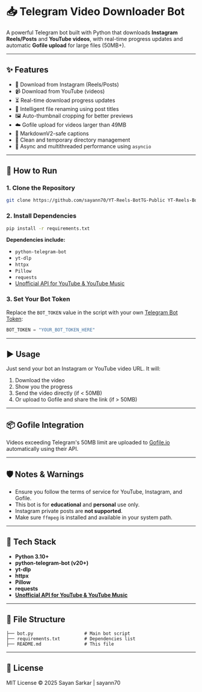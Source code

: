 # 📥 Telegram Video Downloader Bot

A powerful Telegram bot built with Python that downloads **Instagram Reels/Posts** and **YouTube videos**, with real-time progress updates and automatic **Gofile upload** for large files (50MB+).

---

## ✨ Features

- 📸 Download from Instagram (Reels/Posts)
- 📹 Download from YouTube (videos)
- ⏳ Real-time download progress updates
- 🧠 Intelligent file renaming using post titles
- 🖼️ Auto-thumbnail cropping for better previews
- ☁️ Gofile upload for videos larger than 49MB
- 🧼 MarkdownV2-safe captions
- 🧪 Clean and temporary directory management
- 🚀 Async and multithreaded performance using `asyncio`

---

## 🚀 How to Run

### 1. Clone the Repository

```bash
git clone https://github.com/sayann70/YT-Reels-BotTG-Public YT-Reels-BotTG && cd YT-Reels-BotTG
```

### 2. Install Dependencies

```bash
pip install -r requirements.txt
```

**Dependencies include:**
- `python-telegram-bot`
- `yt-dlp`
- `httpx`
- `Pillow`
- `requests`
- [Unofficial API for YouTube & YouTube Music](https://github.com/sigma67/ytmusicapi)

### 3. Set Your Bot Token

Replace the `BOT_TOKEN` value in the script with your own [Telegram Bot Token](https://t.me/BotFather):

```python
BOT_TOKEN = "YOUR_BOT_TOKEN_HERE"
```

---

## ▶️ Usage

Just send your bot an Instagram or YouTube video URL. It will:

1. Download the video
2. Show you the progress
3. Send the video directly (if < 50MB)
4. Or upload to Gofile and share the link (if > 50MB)

---

## 📦 Gofile Integration

Videos exceeding Telegram's 50MB limit are uploaded to [Gofile.io](https://gofile.io) automatically using their API.

---

## 🛡️ Notes & Warnings

- Ensure you follow the terms of service for YouTube, Instagram, and Gofile.
- This bot is for **educational** and **personal** use only.
- Instagram private posts are **not supported**.
- Make sure `ffmpeg` is installed and available in your system path.

---

## 🧰 Tech Stack

- **Python 3.10+**
- **python-telegram-bot (v20+)**
- **yt-dlp**
- **httpx**
- **Pillow**
- **requests**
- **[Unofficial API for YouTube & YouTube Music](https://github.com/sigma67/ytmusicapi)**

---

## 📁 File Structure

```
├── bot.py                   # Main bot script
├── requirements.txt         # Dependencies list
├── README.md                # This file
```

---

## 📃 License

MIT License © 2025 Sayan Sarkar | sayann70